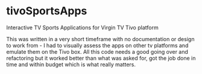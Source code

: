 # tivoSportsApps
Interactive TV Sports Applications for Virgin TV Tivo platform

This was written in a very short timeframe with no documentation or design to work from - I had to visually assess the apps on other tv platforms and emulate them on the Tivo box.
All this code needs a good going over and refactoring but it worked better than what was asked for, got the job done in time and within budget which is what really matters.
